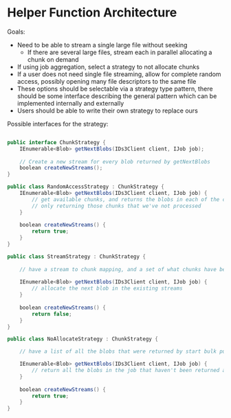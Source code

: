 Helper Function Architecture
============================

Goals:
* Need to be able to stream a single large file without seeking
  * If there are several large files, stream each in parallel allocating a chunk on demand
* If using job aggregation, select a strategy to not allocate chunks
* If a user does not need single file streaming, allow for complete random access, possibly opening many file descriptors to the same file
* These options should be selectable via a strategy type pattern, there should be some interface describing the general pattern which can be implemented internally and externally
* Users should be able to write their own strategy to replace ours
 
Possible interfaces for the strategy:

```csharp

public interface ChunkStrategy {
    IEnumerable<Blob> getNextBlobs(IDs3Client client, IJob job);
    
    // Create a new stream for every blob returned by getNextBlobs
    boolean createNewStreams();
} 

public class RandomAccessStrategy : ChunkStrategy {
    IEnumerable<Blob> getNextBlobs(IDs3Client client, IJob job) {
        // get available chunks, and returns the blobs in each of the chunks
        // only returning those chunks that we've not processed
    }
    
    boolean createNewStreams() {
        return true;
    }
}

public class StreamStrategy : ChunkStrategy {
    
    // have a stream to chunk mapping, and a set of what chunks have been allocated
    
    IEnumerable<Blob> getNextBlobs(IDs3Client client, IJob job) {
        // allocate the next blob in the existing streams
    }
    
    boolean createNewStreams() {
        return false;
    }
}

public class NoAllocateStrategy : ChunkStrategy {

    // have a list of all the blobs that were returned by start bulk put

    IEnumerable<Blob> getNextBlobs(IDs3Client client, IJob job) {
        // return all the blobs in the job that haven't been returned already
    }
    
    boolean createNewStreams() {
        return true;
    }
}
```
